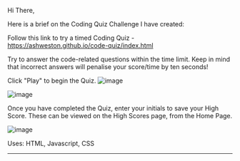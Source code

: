 Hi There, 

Here is a brief on the Coding Quiz Challenge I have created:

Follow this link to try a timed Coding Quiz - https://ashweston.github.io/code-quiz/index.html

Try to answer the code-related questions within the time limit. Keep in mind that incorrect answers will penalise your score/time by ten seconds!

Click "Play" to begin the Quiz. 
![image](https://user-images.githubusercontent.com/93314333/148902878-672fa5cd-459a-49cf-bcb7-f12d97623131.png)

![image](https://user-images.githubusercontent.com/93314333/148902981-63578b1a-8062-4538-862c-b16b8a170bc7.png)

Once you have completed the Quiz, enter your initials to save your High Score. These can be viewed on the High Scores page, from the Home Page. 

![image](https://user-images.githubusercontent.com/93314333/148906660-283d8519-69f1-4d0b-8a46-9d8eda9640b1.png)


Uses: HTML, Javascript, CSS



**********************************************************************************************************************************************************

